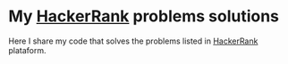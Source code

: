 # My [HackerRank](https://www.hackerrank.com/) problems solutions

Here I share my code that solves the problems listed in [HackerRank](https://www.hackerrank.com/) plataform.
